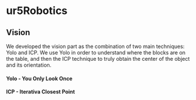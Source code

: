 # ur5Robotics



## Vision
We developed the vision part as the combination of two main techniques: Yolo and ICP.
We use Yolo in order to understand where the blocks are on the table, and then the ICP technique to truly obtain the center of the object and its orientation. 

#### Yolo - You Only Look Once


#### ICP - Iterativa Closest Point
